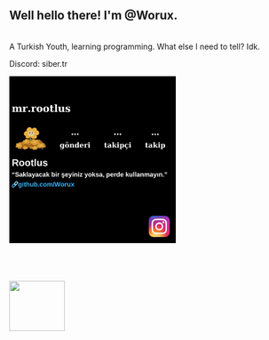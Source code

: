 <h2>Well hello there! I'm @Worux.</h2> <br>
A Turkish Youth, learning programming. What else I need to tell? Idk.

Discord: siber.tr

<img src="mr.rootlus.png" width="300" height="300">

<br><br><br>
<img src="https://media.tenor.com/mcFk6VXXMHUAAAAi/deltarune-deltarune-chapter2.gif" width="100px" height="90px">
<br>
